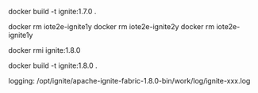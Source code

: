 docker build -t ignite:1.7.0 .


docker rm iote2e-ignite1y
docker rm iote2e-ignite2y
docker rm iote2e-ignite1y

docker rmi ignite:1.8.0

docker build -t ignite:1.8.0 .

logging: /opt/ignite/apache-ignite-fabric-1.8.0-bin/work/log/ignite-xxx.log




